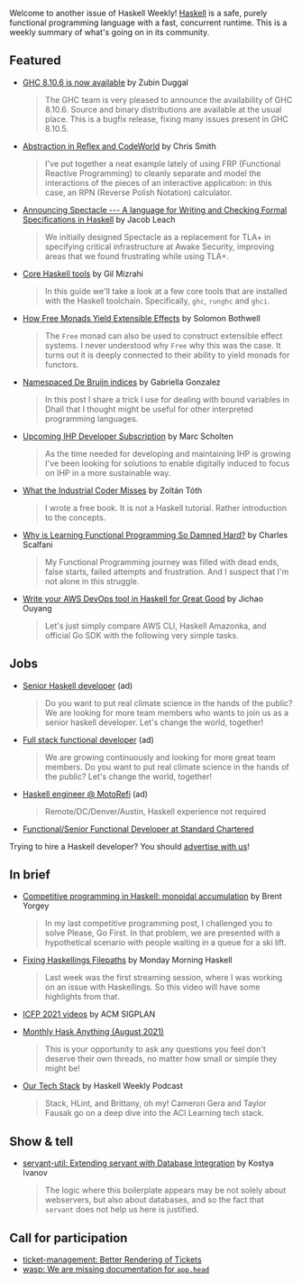 Welcome to another issue of Haskell Weekly!
[Haskell](https://www.haskell.org) is a safe, purely functional programming language with a fast, concurrent runtime.
This is a weekly summary of what's going on in its community.

## Featured

-   [GHC 8.10.6 is now available](https://www.haskell.org/ghc/blog/20210814-ghc-8.10.6-released.html) by Zubin Duggal
    > The GHC team is very pleased to announce the availability of GHC 8.10.6. Source and binary distributions are available at the usual place. This is a bugfix release, fixing many issues present in GHC 8.10.5.

-   [Abstraction in Reflex and CodeWorld](https://itnext.io/abstraction-in-reflex-and-codeworld-a1b42ad36923) by Chris Smith
    > I've put together a neat example lately of using FRP (Functional Reactive Programming) to cleanly separate and model the interactions of the pieces of an interactive application: in this case, an RPN (Reverse Polish Notation) calculator.

-   [Announcing Spectacle --- A language for Writing and Checking Formal Specifications in Haskell](https://awakesecurity.com/blog/spectacle-a-language-for-writing-and-checking-formal-specifications-in-haskell/) by Jacob Leach
    > We initially designed Spectacle as a replacement for TLA+ in specifying critical infrastructure at Awake Security, improving areas that we found frustrating while using TLA+.

-   [Core Haskell tools](https://gilmi.me/blog/post/2021/08/14/hs-core-tools) by Gil Mizrahi
    > In this guide we'll take a look at a few core tools that are installed with the Haskell toolchain. Specifically, `ghc`, `runghc` and `ghci`.

-   [How Free Monads Yield Extensible Effects](https://blog.cofree.coffee/2021-08-16-how-free-monads-yield-extensible-effects/) by Solomon Bothwell
    > The `Free` monad can also be used to construct extensible effect systems. I never understood why `Free` why this was the case. It turns out it is deeply connected to their ability to yield monads for functors.

-   [Namespaced De Bruijn indices](https://www.haskellforall.com/2021/08/namespaced-de-bruijn-indices.html) by Gabriella Gonzalez
    > In this post I share a trick I use for dealing with bound variables in Dhall that I thought might be useful for other interpreted programming languages.

-   [Upcoming IHP Developer Subscription](https://ihp.digitallyinduced.com/community/ShowThread?threadId=fcb678e6-8ccb-426e-963a-6ba60a97731d) by Marc Scholten
    > As the time needed for developing and maintaining IHP is growing I've been looking for solutions to enable digitally induced to focus on IHP in a more sustainable way.

-   [What the Industrial Coder Misses](https://np.reddit.com/r/haskell/comments/p41yxp/my_book_introduction_to_the_haskell_world/) by Zoltán Tóth
    > I wrote a free book. It is not a Haskell tutorial. Rather introduction to the concepts.

-   [Why is Learning Functional Programming So Damned Hard?](https://cscalfani.medium.com/why-is-learning-functional-programming-so-damned-hard-bfd00202a7d1) by Charles Scalfani
    > My Functional Programming journey was filled with dead ends, false starts, failed attempts and frustration. And I suspect that I'm not alone in this struggle.

-   [Write your AWS DevOps tool in Haskell for Great Good](https://blog.oyanglul.us/devops/write-aws-tool-in-haskell) by Jichao Ouyang
    > Let's just simply compare AWS CLI, Haskell Amazonka, and official Go SDK with the following very simple tasks.

## Jobs

<!-- 2021-08-19 through 2021-10-07 -->
-   [Senior Haskell developer](https://careers.carboncloud.com/jobs/1293869-senior-haskell-developer) (ad)
    > Do you want to put real climate science in the hands of the public? We are looking for more team members who wants to join us as a senior haskell developer. Let's change the world, together!

<!-- 2021-08-19 through 2021-10-07 -->
-   [Full stack functional developer](https://careers.carboncloud.com/jobs/935115-on-site-developer-functional-programming) (ad)
    > We are growing continuously and looking for more great team members. Do you want to put real climate science in the hands of the public? Let's change the world, together!

<!-- 2021-08-19 only -->
-   [Haskell engineer @ MotoRefi](https://boards.greenhouse.io/motorefi/jobs/4657769003) (ad)
    > Remote/DC/Denver/Austin, Haskell experience not required

-   [Functional/Senior Functional Developer at Standard Chartered](https://scb.taleo.net/careersection/ex/jobdetail.ftl?job=128083)

Trying to hire a Haskell developer?
You should [advertise with us](https://haskellweekly.news/advertising.html)!

## In brief

-   [Competitive programming in Haskell: monoidal accumulation](https://byorgey.wordpress.com/2021/08/11/competitive-programming-in-haskell-monoidal-accumulation/) by Brent Yorgey
    > In my last competitive programming post, I challenged you to solve Please, Go First. In that problem, we are presented with a hypothetical scenario with people waiting in a queue for a ski lift.

-   [Fixing Haskellings Filepaths](https://mmhaskell.com/blog/2021/8/16/fixing-haskellings-filepaths) by Monday Morning Haskell
    > Last week was the first streaming session, where I was working on an issue with Haskellings. So this video will have some highlights from that.

-   [ICFP 2021 videos](https://www.youtube.com/playlist?list=PLyrlk8Xaylp5ed_Yhg2oTdVhrtVohVaoa) by ACM SIGPLAN

-   [Monthly Hask Anything (August 2021)](https://np.reddit.com/r/haskell/comments/p2r52v/monthly_hask_anything_august_2021/)
    > This is your opportunity to ask any questions you feel don't deserve their own threads, no matter how small or simple they might be!

-   [Our Tech Stack](https://haskellweekly.news/episode/50.html) by Haskell Weekly Podcast
    > Stack, HLint, and Brittany, oh my! Cameron Gera and Taylor Fausak go on a deep dive into the ACI Learning tech stack.

## Show & tell

-   [servant-util: Extending servant with Database Integration](https://serokell.io/blog/introducing-servant-util) by Kostya Ivanov
    > The logic where this boilerplate appears may be not solely about webservers, but also about databases, and so the fact that `servant` does not help us here is justified.

## Call for participation

-   [ticket-management: Better Rendering of Tickets](https://github.com/SamuelSchlesinger/ticket-management/issues/2)
-   [wasp: We are missing documentation for `app.head`](https://github.com/wasp-lang/wasp/issues/296)
